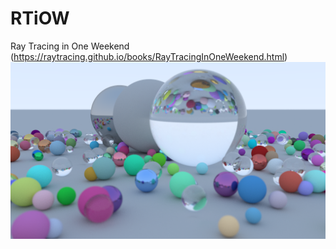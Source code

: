 # RTiOW
Ray Tracing in One Weekend (https://raytracing.github.io/books/RayTracingInOneWeekend.html)
![alt text](1080_render.png)
